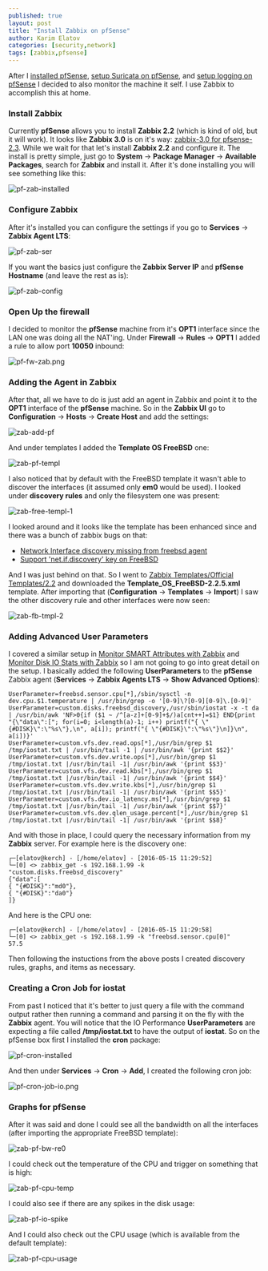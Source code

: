 ```yaml
---
published: true
layout: post
title: "Install Zabbix on pfSense"
author: Karim Elatov
categories: [security,network]
tags: [zabbix,pfsense]
---
```

After I [installed pfSense](/2016/10/installing-pfsense-on-pc-engines-apu1d4netgate-apu4/), [setup Suricata on pfSense](/2016/11/setup-suricata-on-pfsense/), and [setup logging on pfSense](/2016/11/pfsense-logging-with-elk/) I decided to also monitor the machine it self. I use Zabbix to accomplish this at home.

### Install Zabbix
Currently **pfSense** allows you to install **Zabbix 2.2** (which is kind of old, but it will work). It looks like **Zabbix 3.0** is on it's way: [zabbix-3.0 for pfsense-2.3](https://forum.pfsense.org/index.php?topic=106181.0). While we wait for that let's install **Zabbix 2.2** and configure it. The install is pretty simple, just go to **System** -> **Package Manager** -> **Available Packages**, search for **Zabbix** and install it. After it's done installing you will see something like this:

![pf-zab-installed](https://dl.dropboxusercontent.com/u/24136116/blog_pics/pfsense-zabbix/pf-zab-installed.png)

### Configure Zabbix
After it's installed you can configure the settings if you go to **Services** -> **Zabbix Agent LTS**:

![pf-zab-ser](https://dl.dropboxusercontent.com/u/24136116/blog_pics/pfsense-zabbix/pf-zab-ser.png)

If you want the basics just configure the **Zabbix Server IP** and **pfSense Hostname** (and leave the rest as is):

![pf-zab-config](https://dl.dropboxusercontent.com/u/24136116/blog_pics/pfsense-zabbix/pf-zab-config.png)

### Open Up the firewall
I decided to monitor the **pfSense** machine from it's **OPT1** interface since the LAN one was doing all the NAT'ing. Under **Firewall** -> **Rules** -> **OPT1** I added a rule to allow port **10050** inbound:

![pf-fw-zab.png](https://dl.dropboxusercontent.com/u/24136116/blog_pics/pfsense-zabbix/pf-fw-zab.png)

### Adding the Agent in Zabbix
After that, all we have to do is just add an agent in Zabbix and point it to the **OPT1** interface of the **pfSense** machine. So in the **Zabbix UI** go to **Configuration** -> **Hosts** -> **Create Host** and add the settings:

![zab-add-pf](https://dl.dropboxusercontent.com/u/24136116/blog_pics/pfsense-zabbix/zab-add-pf.png)

And under templates I added the **Template OS FreeBSD** one:

![zab-pf-templ](https://dl.dropboxusercontent.com/u/24136116/blog_pics/pfsense-zabbix/zab-pf-templ.png)

I also noticed that by default with the FreeBSD template it wasn't able to discover the interfaces (it assumed only **em0** would be used). I looked under **discovery rules** and only the filesystem one was present:

![zab-free-templ-1](https://dl.dropboxusercontent.com/u/24136116/blog_pics/pfsense-zabbix/zab-free-templ-1.png)

I looked around and it looks like the template has been enhanced since and there was a bunch of zabbix bugs on that:

* [Network Interface discovery missing from freebsd agent](https://support.zabbix.com/browse/ZBXNEXT-1355)
* [Support 'net.if.discovery' key on FreeBSD](https://support.zabbix.com/browse/ZBXNEXT-579)

And I was just behind on that. So I went to [Zabbix Templates/Official Templates/2.2](https://www.zabbix.org/wiki/Zabbix_Templates/Official_Templates/2.2) and downloaded the **Template_OS_FreeBSD-2.2.5.xml** template. After importing that (**Configuration** -> **Templates** -> **Import**) I saw the other discovery rule and other interfaces were now seen:

![zab-fb-tmpl-2](https://dl.dropboxusercontent.com/u/24136116/blog_pics/pfsense-zabbix/zab-fb-tmpl-2.png)

### Adding Advanced User Parameters
I covered a similar setup in [Monitor SMART Attributes with Zabbix](/2013/10/monitor-smart-attributes-zabbix/) and [Monitor Disk IO Stats with Zabbix](/2013/06/monitor-disk-io-stats-with-zabbix/) so I am not going to go into great detail on the setup. I basically added the following **UserParameters** to the **pfSense** Zabbix agent (**Services** -> **Zabbix Agents LTS** -> **Show Advanced Options**):

	UserParameter=freebsd.sensor.cpu[*],/sbin/sysctl -n dev.cpu.$1.temperature | /usr/bin/grep -o '[0-9]\?[0-9][0-9]\.[0-9]'
	UserParameter=custom.disks.freebsd_discovery,/usr/sbin/iostat -x -t da | /usr/bin/awk 'NF>0{if ($1 ~ /^[a-z]+[0-9]+$/)a[cnt++]=$1} END{print "{\"data\":["; for(i=0; i<length(a)-1; i++) printf("{ \"{#DISK}\":\"%s\"},\n", a[i]); printf("{ \"{#DISK}\":\"%s\"}\n]}\n", a[i])}'
	UserParameter=custom.vfs.dev.read.ops[*],/usr/bin/grep $1 /tmp/iostat.txt | /usr/bin/tail -1 | /usr/bin/awk '{print $$2}'
	UserParameter=custom.vfs.dev.write.ops[*],/usr/bin/grep $1 /tmp/iostat.txt |/usr/bin/tail -1| /usr/bin/awk '{print $$3}'
	UserParameter=custom.vfs.dev.read.kbs[*],/usr/bin/grep $1 /tmp/iostat.txt |/usr/bin/tail -1| /usr/bin/awk '{print $$4}'
	UserParameter=custom.vfs.dev.write.kbs[*],/usr/bin/grep $1 /tmp/iostat.txt |/usr/bin/tail -1| /usr/bin/awk '{print $$5}'
	UserParameter=custom.vfs.dev.io_latency.ms[*],/usr/bin/grep $1 /tmp/iostat.txt |/usr/bin/tail -1| /usr/bin/awk '{print $$7}'
	UserParameter=custom.vfs.dev.qlen_usage.percent[*],/usr/bin/grep $1 /tmp/iostat.txt |/usr/bin/tail -1| /usr/bin/awk '{print $$8}'

And with those in place, I could query the necessary information from my **Zabbix** server. For example here is the discovery one:

	┌─[elatov@kerch] - [/home/elatov] - [2016-05-15 11:29:52]
	└─[0] <> zabbix_get -s 192.168.1.99 -k "custom.disks.freebsd_discovery"
	{"data":[
	{ "{#DISK}":"md0"},
	{ "{#DISK}":"da0"}
	]}

And here is the CPU one:

	┌─[elatov@kerch] - [/home/elatov] - [2016-05-15 11:29:58]
	└─[0] <> zabbix_get -s 192.168.1.99 -k "freebsd.sensor.cpu[0]"
	57.5

Then following the instuctions from the above posts I created discovery rules, graphs, and items as necessary.

### Creating a Cron Job for iostat
From past I noticed that it's better to just query a file with the command output rather then running a command and parsing it on the fly with the **Zabbix** agent. You will notice that the IO Performance **UserParameters** are expecting a file called **/tmp/iostat.txt** to have the output of **iostat**. So on the pfSense box first I installed the **cron** package:

![pf-cron-installed](https://dl.dropboxusercontent.com/u/24136116/blog_pics/pfsense-zabbix/pf-cron-installed.png)

And then under **Services** -> **Cron** -> **Add**, I created the following cron job:

![pf-cron-job-io.png](https://dl.dropboxusercontent.com/u/24136116/blog_pics/pfsense-zabbix/pf-cron-job-io.png)

### Graphs for pfSense
After it was said and done I could see all the bandwidth on all the interfaces (after importing the appropriate FreeBSD template):

![zab-pf-bw-re0](https://dl.dropboxusercontent.com/u/24136116/blog_pics/pfsense-zabbix/zab-pf-bw-re0.png)

I could check out the temperature of the CPU and trigger on something that is high:

![zab-pf-cpu-temp](https://dl.dropboxusercontent.com/u/24136116/blog_pics/pfsense-zabbix/zab-pf-cpu-temp.png)

I could also see if there are any spikes in the disk usage:

![zab-pf-io-spike](https://dl.dropboxusercontent.com/u/24136116/blog_pics/pfsense-zabbix/zab-pf-io-spike.png)

And I could also check out the CPU usage (which is available from the default template):

![zab-pf-cpu-usage](https://dl.dropboxusercontent.com/u/24136116/blog_pics/pfsense-zabbix/zab-pf-cpu-usage.png)
